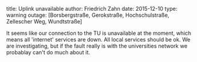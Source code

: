 title: Uplink unavailable
author: Friedrich Zahn
date: 2015-12-10
type: warning
outage: [Borsbergstraße, Gerokstraße, Hochschulstraße, Zellescher Weg, Wundtstraße]

It seems like our connection to the TU is unavailable at the moment, which means all 'internet' services are down. All local services should be ok. We are investigating, but if the fault really is with the universities network we probablay can't do much about it.

